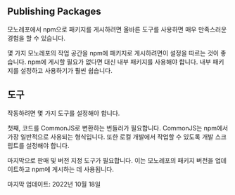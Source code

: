 ## Publishing Packages

모노레포에서 npm으로 패키지를 게시하려면 올바른 도구를 사용하면 매우 만족스러운 경험을 할 수 있습니다.

몇 가지 모노레포의 작업 공간을 npm에 패키지로 게시하려면이 설정을 따르는 것이 좋습니다. npm에 게시할 필요가 없다면 대신 내부 패키지를 사용해야 합니다. 내부 패키지를 설정하고 사용하기가 훨씬 쉽습니다.

## 도구

작동하려면 몇 가지 도구를 설정해야 합니다.

첫째, 코드를 CommonJS로 변환하는 번들러가 필요합니다. CommonJS는 npm에서 가장 일반적으로 사용되는 형식입니다. 또한 로컬 개발에서 작업할 수 있도록 개발 스크립트를 설정해야 합니다.

마지막으로 판매 및 버전 지정 도구가 필요합니다. 이는 모노레포의 패키지 버전을 업데이트하고 npm에 게시하는 데 사용됩니다.

마지막 업데이트: 2022년 10월 18일
